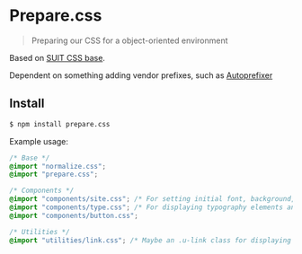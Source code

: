# Prepare.css

> Preparing our CSS for a object-oriented environment

Based on [SUIT CSS base](https://github.com/suitcss/base).

Dependent on something adding vendor prefixes, such as [Autoprefixer](https://github.com/postcss/autoprefixer)

## Install

```sh
$ npm install prepare.css
```

Example usage:
```css
/* Base */
@import "normalize.css"; 
@import "prepare.css";

/* Components */
@import "components/site.css"; /* For setting initial font, background, and page layout styles */
@import "components/type.css"; /* For displaying typography elements and user generated content */
@import "components/button.css";

/* Utilities */
@import "utilities/link.css"; /* Maybe an .u-link class for displaying styled links */
```
